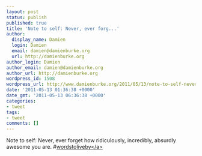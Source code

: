 ```yaml
---
layout: post
status: publish
published: true
title: 'Note to self: Never, ever forg...'
author:
  display_name: Damien
  login: Damien
  email: damien@damienburke.org
  url: http://damienburke.org
author_login: Damien
author_email: damien@damienburke.org
author_url: http://damienburke.org
wordpress_id: 1508
wordpress_url: http://www.damienburke.org/2011/05/13/note-to-self-never-ever-forg/
date: '2011-05-13 01:36:38 +0000'
date_gmt: '2011-05-13 06:36:38 +0000'
categories:
- tweet
tags:
- tweet
comments: []
---
```

<p>Note to self: Never, ever forget how ridiculously, incredibly, absurdly awesome you are. #<a href="http:&#47;&#47;search.twitter.com&#47;search?q=%23wordstoliveby" class="aktt_hashtag">wordstoliveby<&#47;a></p>
